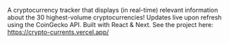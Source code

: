A cryptocurrency tracker that displays (in real-time) relevant information about the 30 highest-volume cryptocurrencies! Updates live upon refresh using the CoinGecko API. Built with React & Next. See the project here: https://crypto-currents.vercel.app/
